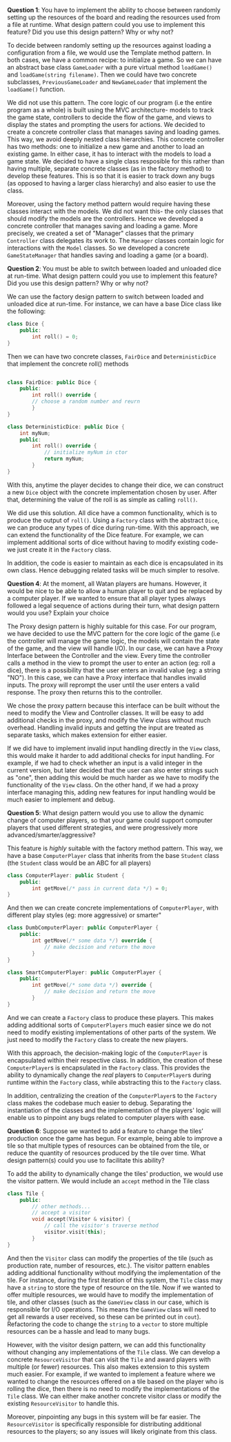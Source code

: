 **Question 1**: You have to implement the ability to choose between randomly setting up the resources of the board and reading the resources used from a file at runtime. What design pattern could you use to implement this feature? Did you use this design pattern? Why or why not?

To decide between randomly setting up the resources against loading a configuration from a file, we would use the Template method pattern. In both cases, we have a common recipe: to initialize a game. So we can have an abstract base class `GameLoader` with a pure virtual method `loadGame()` and `loadGame(string filename)`. Then we could have two concrete subclasses, `PreviousGameLoader` and `NewGameLoader` that implement the `loadGame()` function.

We did not use this pattern. The core logic of our program (i.e the entire program as a whole) is built using the MVC architecture- models to track the game state, controllers to decide the flow of the game, and views to display the states and prompting the users for actions. We decided to create a concrete controller class that manages saving and loading games. This way, we avoid deeply nested class hierarchies. This concrete controller has two methods: one to initialize a new game and another to load an existing game. In either case, it has to interact with the models to load a game state. We decided to have a single class resposible for this rather than having multiple, separate concrete classes (as in the factory method) to develop these features. This is so that it is easier to track down any bugs (as opposed to having a larger class hierarchy) and also easier to use the class.

Moreover, using the factory method pattern would require having these classes interact with the models. We did not want this- the only classes that should modify the models are the controllers. Hence we developed a concrete controller that manages saving and loading a game. More precisely, we created a set of "Manager" classes that the primary `Controller` class delegates its work to. The `Manager` classes contain logic for interactions with the `Model` classes. So we developed a concrete `GameStateManager` that handles saving and loading a game (or a board). 

**Question 2**: You must be able to switch between loaded and unloaded dice at run-time. What design pattern could you use to implement this feature? Did you use this design pattern? Why or why not?

We can use the factory design pattern to switch between loaded and unloaded dice at run-time. For instance, we can have a base Dice class like the following:

```cpp
class Dice {
	public:
		int roll() = 0;
}
```

Then we can have two concrete classes, `FairDice` and `DeterministicDice` that implement the concrete roll() methods
```cpp

class FairDice: public Dice {
	public:
		int roll() override {
		// choose a random number and reurn
		}
}

```

```cpp
class DeterministicDice: public Dice {
	int myNum;
	public:
		int roll() override {
			// initialize myNum in ctor
			return myNum;
		}
}
```

With this, anytime the player decides to change their dice, we can construct a new `Dice` object with the concrete implementation chosen by user. After that, determining the value of the roll is as simple as calling `roll()`.

We did use this solution. All dice have a common functionality, which is to produce the output of `roll()`. Using a `Factory` class with the abstract `Dice`, we can produce any types of dice during run-time. With this approach, we can extend the functionality of the Dice feature. For example, we can implement additional sorts of dice without having to modify existing code- we just create it in the `Factory` class.

In addition, the code is easier to maintain as each dice is encapsulated in its own class. Hence debugging related tasks will be much simpler to resolve.

**Question 4**: At the moment, all Watan players are humans. However, it would be nice to be able to allow a human player to quit and be replaced by a computer player. If we wanted to ensure that all player types always followed a legal sequence of actions during their turn, what design pattern would you use? Explain your choice

The Proxy design pattern is highly suitable for this case. For our program, we have decided to use the MVC pattern for the core logic of the game (i.e the controller will manage the game logic, the models will contain the state of the game, and the view will handle I/O). In our case, we can have a Proxy Interface between the Controller and the view. Every time the controller calls a method in the view to prompt the user to enter an action (eg: roll a dice), there is a possibility that the user enters an invalid value (eg: a string "NO"). In this case, we can have a Proxy interface that handles invalid inputs. The proxy will reprompt the user until the user enters a valid response. The proxy then returns this to the controller.

We chose the proxy pattern because this interface can be built without the need to modify the View and Controller classes. It will be easy to add additional checks in the proxy, and modify the View class without much overhead. Handling invalid inputs and getting the input are treated as separate tasks, which makes extension for either easier.

If we did have to implement invalid input handling directly in the `View` class, this would make it harder to add additional checks for input handling. For example, if we had to check whether an input is a valid integer in the current version, but later decided that the user can also enter strings such as "one", then adding this would be much harder as we have to modify the functionality of the `View` class. On the other hand, if we had a proxy interface managing this, adding new features for input handling would be much easier to implement and debug.

**Question 5**: What design pattern would you use to allow the dynamic change of computer players, so that your game could support computer players that used different strategies, and were progressively more advanced/smarter/aggressive?

This feature is *highly* suitable with the factory method pattern. This way, we have a base `ComputerPlayer` class that inherits from the base `Student` class (the `Student` class would be an ABC for all players)
```cpp
class ComputerPlayer: public Student {
	public:
		int getMove(/* pass in current data */) = 0;
}
```
And then we can create concrete implementations of `ComputerPlayer`, with different play styles (eg: more aggressive) or smarter"
```cpp
class DumbComputerPlayer: public ComputerPlayer {
	public:
		int getMove(/* some data */) override {
			// make decision and return the move
		}
}

class SmartComputerPlayer: public ComputerPlayer {
	public:
		int getMove(/* some data */) override {
			// make decision and return the move
		}
}
```

And we can create a `Factory` class to produce these players. This makes adding additional sorts of `ComputerPlayers` much easier since we do not need to modify existing implementations of other parts of the system. We just need to modify the `Factory` class to create the new players.

With this approach, the decision-making logic of the `ComputerPlayer` is encapsulated within their respective class. In addition, the creation of these `ComputerPlayer`s is encapsulated in the `Factory` class. This provides the ability to dynamically change the *real* players to `ComputerPlayer`s during runtime within the `Factory` class, while abstracting this to the `Factory` class.

In addition, centralizing the creation of the `ComputerPlayer`s to the `Factory` class makes the codebase much easier to debug. Separating the instantiation of the classes and the implementation of the players' logic will enable us to pinpoint any bugs related to computer players with ease.

**Question 6**: Suppose we wanted to add a feature to change the tiles’ production once the game has begun. For example, being able to improve a tile so that multiple types of resources can be obtained from the tile, or reduce the quantity of resources produced by the tile over time. What design pattern(s) could you use to facilitate this ability?

To add the ability to dynamically change the tiles' production, we would use the visitor pattern. We would include an `accept` method in the Tile class

```cpp
class Tile {
	public:
		// other methods...
		// accept a visitor
		void accept(Visitor & visitor) {
			// call the visitor's traverse method
			visitor.visit(this);
		}
}
```

And then the `Visitor` class can modify the properties of the tile (such as production rate, number of resources, etc.). The visitor pattern enables adding additional functionality without modifying the implementation of the tile. For instance, during the first iteration of this system, the `Tile` class may have a `string` to store the type of resource on the tile. Now if we wanted to offer multiple resources, we would have to modify the implementation of tile, and other classes (such as the `GameView` class in our case, which is responsible for I/O operations. This means the `GameView` class will need to get all rewards a user received, so these can be printed out in `cout`). Refactoring the code to change the `string` to a `vector` to store multiple resources can be a hassle and lead to many bugs.

However, with the visitor design pattern, we can add this functionality without changing any implementations of the `Tile` class. We can develop a concrete `ResourceVisitor` that can visit the `Tile` and award players with multiple (or fewer) resources. This also makes extension to this system much easier. For example, if we wanted to implement a feature where we wanted to change the resources offered on a tile based on the player who is rolling the dice, then there is no need to modify the implementations of the `Tile` class. We can either make another concrete visitor class or modify the existing `ResourceVisitor` to handle this.

Moreover, pinpointing any bugs in this system will be far easier. The `ResourceVisitor` is specifically responsible for distributing additional resources to the players; so any issues will likely originate from this class. 